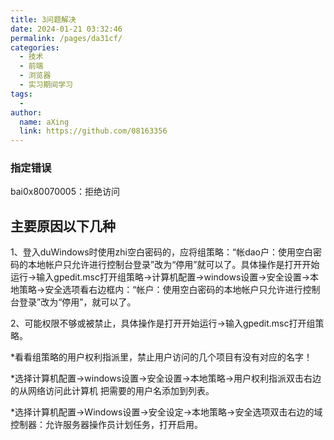 ```yaml
---
title: 3问题解决
date: 2024-01-21 03:32:46
permalink: /pages/da31cf/
categories:
  - 技术
  - 前端
  - 浏览器
  - 实习期间学习
tags:
  - 
author: 
  name: aXing
  link: https://github.com/08163356
---
```

### 指定错误

bai0x80070005：拒绝访问

## 主要原因以下几种

1、登入duWindows时使用zhi空白密码的，应将组策略：“帐dao户：使用空白密码的本地帐户只允许进行控制台登录”改为“停用”就可以了。具体操作是打开开始运行->输入gpedit.msc打开组策略->计算机配置->windows设置->安全设置->本地策略->安全选项看右边框内：“帐户：使用空白密码的本地帐户只允许进行控制台登录”改为“停用”，就可以了。

2、可能权限不够或被禁止，具体操作是打开开始运行->输入gpedit.msc打开组策略。

*看看组策略的用户权利指派里，禁止用户访问的几个项目有没有对应的名字！

*选择计算机配置->windows设置->安全设置->本地策略->用户权利指派双击右边的从网络访问此计算机 把需要的用户名添加到列表。

*选择计算机配置->Windows设置->安全设定->本地策略->安全选项双击右边的域控制器：允许服务器操作员计划任务，打开启用。 <!-- more -->
